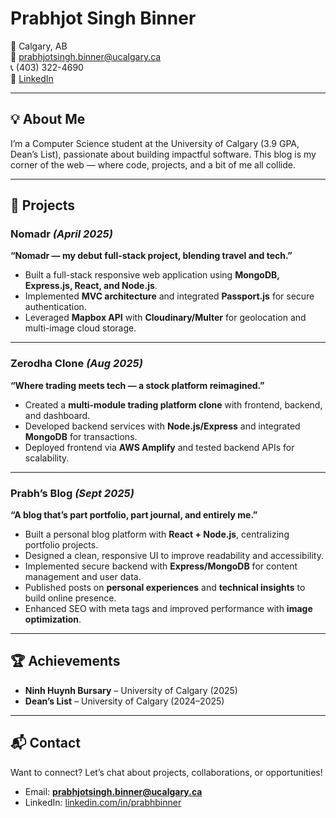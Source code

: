 # Prabhjot Singh Binner

📍 Calgary, AB  
📧 prabhjotsingh.binner@ucalgary.ca  
📞 (403) 322-4690  
🔗 [LinkedIn](https://www.linkedin.com/in/prabhbinner)

---

## 💡 About Me
I’m a Computer Science student at the University of Calgary (3.9 GPA, Dean’s List), passionate about building impactful software. This blog is my corner of the web — where code, projects, and a bit of me all collide.  

---

## 🚀 Projects

### Nomadr *(April 2025)*
**“Nomadr — my debut full-stack project, blending travel and tech.”**  
- Built a full-stack responsive web application using **MongoDB, Express.js, React, and Node.js**.  
- Implemented **MVC architecture** and integrated **Passport.js** for secure authentication.  
- Leveraged **Mapbox API** with **Cloudinary/Multer** for geolocation and multi-image cloud storage.  

---

### Zerodha Clone *(Aug 2025)*
**“Where trading meets tech — a stock platform reimagined.”**  
- Created a **multi-module trading platform clone** with frontend, backend, and dashboard.  
- Developed backend services with **Node.js/Express** and integrated **MongoDB** for transactions.  
- Deployed frontend via **AWS Amplify** and tested backend APIs for scalability.  

---

### Prabh’s Blog *(Sept 2025)*
**“A blog that’s part portfolio, part journal, and entirely me.”**  
- Built a personal blog platform with **React + Node.js**, centralizing portfolio projects.  
- Designed a clean, responsive UI to improve readability and accessibility.  
- Implemented secure backend with **Express/MongoDB** for content management and user data.  
- Published posts on **personal experiences** and **technical insights** to build online presence.  
- Enhanced SEO with meta tags and improved performance with **image optimization**.  

---

## 🏆 Achievements
- **Ninh Huynh Bursary** – University of Calgary (2025)  
- **Dean’s List** – University of Calgary (2024–2025)  

---

## 📬 Contact
Want to connect? Let’s chat about projects, collaborations, or opportunities!  
- Email: **prabhjotsingh.binner@ucalgary.ca**  
- LinkedIn: [linkedin.com/in/prabhbinner](https://www.linkedin.com/in/prabhbinner)  
